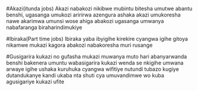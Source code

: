 #Akazi(itunda jobs)
Akazi nabakozi nikibwe mubintu bitesha umutwe abantu benshi,
ugasanga umukozi aririrwa azengura ashaka akazi 
umukoresha nawe akarimwa umunsi wose ahiga abakozi ugasanga
umwanya nabafaranga biraharindimukiye

#Ibiraka(Part time jobs)
Ibiraka yaba ibyigihe kirekire cyangwa igihe gitoya nikamwe mukazi kagora abakozi 
nabakoresha muri rusange

#Gusigarira kukazi no gufasha mukazi muwanya muto
hari abanyarwanda benshi bakenera umuntu wabasigarira kukazi 
wenda se nkigihe umwana arwaye igihe ushaka kuruhuka cyangwa wifitiye nutundi
tubazo kugiye dutandukanye kandi ukaba nta shuti cya umuvandimwe wo kuba agusigariye 
kukazi ufite


